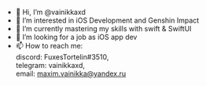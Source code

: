 - 👋 Hi, I’m @vainikkaxd
- 👀 I’m interested in iOS Development and Genshin Impact
- 🌱 I’m currently mastering my skills with swift & SwiftUI
- 💞️ I’m looking for a job as iOS app dev
- 📫 How to reach me:  
 discord: FuxesTortelin#3510,  
 telegram: vainikkaxd,    
 email: maxim.vainikka@yandex.ru

<!---
Vainikkaxd is a ✨ special ✨ repository because its `README.md` (this file) appears on your GitHub profile.
You can click the Preview link to take a look at your changes.
--->
